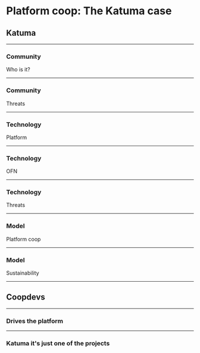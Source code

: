 # Platform coop: The Katuma case

## Katuma

---

### Community

Who is it?

---

### Community

Threats

---

### Technology

Platform

---

### Technology

OFN

---

### Technology

Threats

---

### Model

Platform coop

---

### Model

Sustainability

---

## Coopdevs

---

### Drives the platform

---

### Katuma it's just one of the projects


